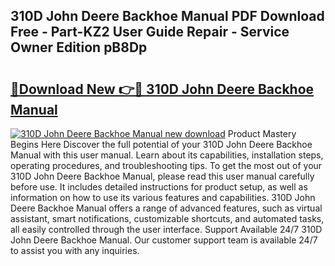 ## 310D John Deere Backhoe Manual PDF Download Free - Part-KZ2 User Guide Repair - Service Owner Edition pB8Dp

# <h2><a href="http://bc90051.oget.top/?id=310D+John+Deere+Backhoe+Manual">🔗Download New 👉🔴 310D John Deere Backhoe Manual</a></h2>

[![310D John Deere Backhoe Manual new download](https://i.imgur.com/5g1atiW.png)](http://bc90051.oget.top/?id=310D+John+Deere+Backhoe+Manual)
Product Mastery Begins Here Discover the full potential of your 310D John Deere Backhoe Manual with this user manual. Learn about its capabilities, installation steps, operating procedures, and troubleshooting tips. To get the most out of your 310D John Deere Backhoe Manual, please read this user manual carefully before use. It includes detailed instructions for product setup, as well as information on how to use its various features and capabilities. 310D John Deere Backhoe Manual offers a range of advanced features, such as virtual assistant, smart notifications, customizable shortcuts, and automated tasks, all easily controlled through the user interface. Support Available 24/7 310D John Deere Backhoe Manual. Our customer support team is available 24/7 to assist you with any inquiries.
